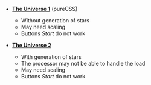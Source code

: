 * [**The Universe 1**](https://valentinepetrov.github.io/Universe/) (pureCSS)
  * Without generation of stars
  * May need scaling
  * Buttons *Start* do not work
  
* [**The Universe 2**](https://valentinepetrov.github.io/Universe/index2.html)
  * With generation of stars
  * The processor may not be able to handle the load
  * May need scaling
  * Buttons *Start* do not work
